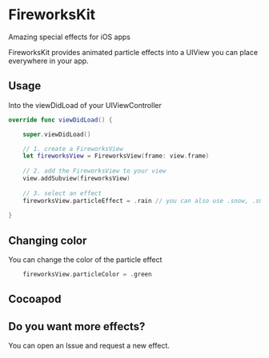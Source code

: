 # FireworksKit
Amazing special effects for iOS apps

FireworksKit provides animated particle effects into a UIView you can place everywhere in your app.

## Usage

Into the viewDidLoad of your UIViewController

```swift
override func viewDidLoad() {

    super.viewDidLoad()

    // 1. create a FireworksView 
    let fireworksView = FireworksView(frame: view.frame)
        
    // 2. add the FireworksView to your view
    view.addSubview(fireworksView)
        
    // 3. select an effect
    fireworksView.particleEffect = .rain // you can also use .snow, .smoke or .fire
    
}
```
## Changing color

You can change the color of the particle effect

```swift
    fireworksView.particleColor = .green
```

## Cocoapod


## Do you want more effects?

You can open an Issue and request a new effect.
